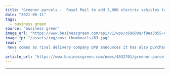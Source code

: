 ```yaml
---
title: "Greener parcels -  Royal Mail to add 3,000 electric vehicles to fleet"
date: "2021-06-11"
tags: 
  - business green
source: "business green"
image_url: "https://www.businessgreen.com/api/v1/wps/c69080a/f9ea3055-6cb3-4bf6-b713-ec3ef0d1a9eb/7/SWNS-ROYAL-MAIL-BRISTOL-002-185x114.jpg"
image_fp: "/assets/img/post_thumbnails/83.jpg"
lead: "
 News comes as rival delivery company DPD announces it has also purchased 750 e-vans
 ..."
article_url: "https://www.businessgreen.com/news/4032701/greener-parcels-royal-mail-add-evs-fleet"
---
```


---
